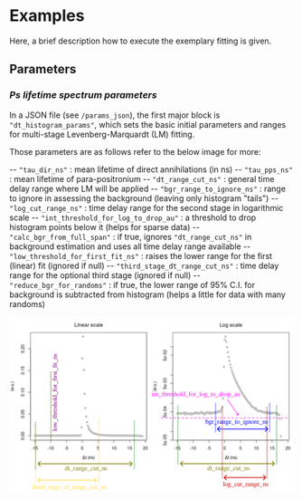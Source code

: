 # Examples

Here, a brief description how to execute the exemplary fitting is given.

## Parameters

### _Ps lifetime spectrum parameters_

In a JSON file (see ```/params_json```), the first major block is ```"dt_histogram_params"```, which sets the basic initial parameters and ranges for multi-stage Levenberg-Marquardt (LM) fitting.

Those parameters are as follows refer to the below image for more:

-- ```"tau_dir_ns"``` : mean lifetime of direct annihilations (in ns)
-- ```"tau_pps_ns"``` : mean lifetime of para-positronium
-- ```"dt_range_cut_ns"``` : general time delay range where LM will be applied
-- ```"bgr_range_to_ignore_ns"``` : range to ignore in assessing the background (leaving only histogram "tails")
-- ```"log_cut_range_ns"``` : time delay range for the second stage  in logarithmic scale
-- ```"int_threshold_for_log_to_drop_au"``` : a threshold to drop histogram points below it (helps for sparse data)
-- ```"calc_bgr_from_full_span"``` : if true, ignores ```"dt_range_cut_ns"``` in background estimation and uses all time delay range available
-- ```"low_threshold_for_first_fit_ns"``` : raises the lower range for the first (linear) fit (ignored if null)
-- ```"third_stage_dt_range_cut_ns"``` : time delay range for the optional third stage (ignored if null)
-- ```"reduce_bgr_for_randoms"``` : if true, the lower range of 95% C.I. for background is subtracted from histogram (helps a little for data with many randoms)

![Alt text](HistRangesExample.png)

